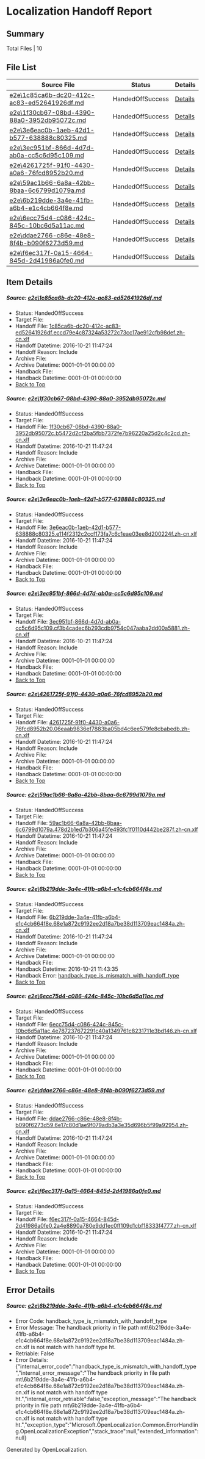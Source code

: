# <a name='report-top'></a> Localization Handoff Report

## Summary
 Total Files | 10

## File List
 Source File | Status | Details 
 ----------- | ------ | ------- 
 [e2e\1c85ca6b-dc20-412c-ac83-ed52641926df.md](https://github.com/OpenLocalizationTestOrg/ol-test0/blob/50242c75f8c628f7965a5cf3d357c9c666394077/e2e/1c85ca6b-dc20-412c-ac83-ed52641926df.md) | HandedOffSuccess | [Details](#bcdcf77825f6c050937bd657e4256386d6dfb6fb1)
 [e2e\1f30cb67-08bd-4390-88a0-3952db95072c.md](https://github.com/OpenLocalizationTestOrg/ol-test0/blob/274ded934fa9987b6861ae84838b29b7371a84a1/e2e/1f30cb67-08bd-4390-88a0-3952db95072c.md) | HandedOffSuccess | [Details](#a6d748e41fe6b4605e61712187d1e2cf7501267d2)
 [e2e\3e6eac0b-1aeb-42d1-b577-638888c80325.md](https://github.com/OpenLocalizationTestOrg/ol-test0/blob/19e6badc4c649421266e3f457522285089fb15b0/e2e/3e6eac0b-1aeb-42d1-b577-638888c80325.md) | HandedOffSuccess | [Details](#82c29ff1edc20cf457eec5b8fe84b4f11acf6b384)
 [e2e\3ec951bf-866d-4d7d-ab0a-cc5c6d95c109.md](https://github.com/OpenLocalizationTestOrg/ol-test0/blob/19e6badc4c649421266e3f457522285089fb15b0/e2e/3ec951bf-866d-4d7d-ab0a-cc5c6d95c109.md) | HandedOffSuccess | [Details](#588a49a14fcb9e2b3925f29ad99d81e113434b1c5)
 [e2e\4261725f-91f0-4430-a0a6-76fcd8952b20.md](https://github.com/OpenLocalizationTestOrg/ol-test0/blob/7e7fbade84345b29a971aa3e6614542c8955b221/e2e/4261725f-91f0-4430-a0a6-76fcd8952b20.md) | HandedOffSuccess | [Details](#71a614b6da39a202e3ea69fdef4d5c918c17b5736)
 [e2e\59ac1b66-6a8a-42bb-8baa-6c6799d1079a.md](https://github.com/OpenLocalizationTestOrg/ol-test0/blob/f108f5196fba9ad8961d32d0f765c77116238937/e2e/59ac1b66-6a8a-42bb-8baa-6c6799d1079a.md) | HandedOffSuccess | [Details](#68363be49d0981e714660053d0e215fe4ff393827)
 [e2e\6b219dde-3a4e-41fb-a6b4-e1c4cb664f8e.md](https://github.com/OpenLocalizationTestOrg/ol-test0/blob/a2451e1a00adb3b2eb0fa811a2887ec027de1410/e2e/6b219dde-3a4e-41fb-a6b4-e1c4cb664f8e.md) | HandedOffSuccess | [Details](#b64400ece27e23af34161a5c478e5fdeeb778d0f8)
 [e2e\6ecc75d4-c086-424c-845c-10bc6d5a11ac.md](https://github.com/OpenLocalizationTestOrg/ol-test0/blob/5fdf1f9d7940148082dacd6cd4e3f3251c543b22/e2e/6ecc75d4-c086-424c-845c-10bc6d5a11ac.md) | HandedOffSuccess | [Details](#6ec088f55afce62a4672ac0dbbf81c0c670f85589)
 [e2e\ddae2766-c86e-48e8-8f4b-b090f6273d59.md](https://github.com/OpenLocalizationTestOrg/ol-test0/blob/f108f5196fba9ad8961d32d0f765c77116238937/e2e/ddae2766-c86e-48e8-8f4b-b090f6273d59.md) | HandedOffSuccess | [Details](#0800c815a090a44e897a697336a56a58220bc0e110)
 [e2e\f6ec317f-0a15-4664-845d-2d41986a0fe0.md](https://github.com/OpenLocalizationTestOrg/ol-test0/blob/4d5414e009e85355dca00f4da633ec77f445034e/e2e/f6ec317f-0a15-4664-845d-2d41986a0fe0.md) | HandedOffSuccess | [Details](#b17707915a4dcf088f1579d84d4a3cdc31a8294b11)

## Item Details
##### <a name='bcdcf77825f6c050937bd657e4256386d6dfb6fb1'></a> Source: [e2e\1c85ca6b-dc20-412c-ac83-ed52641926df.md](https://github.com/OpenLocalizationTestOrg/ol-test0/blob/50242c75f8c628f7965a5cf3d357c9c666394077/e2e/1c85ca6b-dc20-412c-ac83-ed52641926df.md)
* Status: HandedOffSuccess
* Target File: 
* Handoff File: [1c85ca6b-dc20-412c-ac83-ed52641926df.eccd79e4c87324a53272c73cc17ae912cfb98def.zh-cn.xlf](https://github.com/OpenLocalizationTestOrg/ol-test0-handoff/blob/f073a7307bf3c651a3fc918ba3564e8256b8e006/ol-handoff/OpenLocalizationTestOrg/ol-test0-zhcn/shujia/1c85ca6b-dc20-412c-ac83-ed52641926df.eccd79e4c87324a53272c73cc17ae912cfb98def.zh-cn.xlf)
* Handoff Datetime: 2016-10-21 11:47:24
* Handoff Reason: Include
* Archive File: 
* Archive Datetime: 0001-01-01 00:00:00
* Handback File: 
* Handback Datetime: 0001-01-01 00:00:00
* [Back to Top](#report-top)

##### <a name='a6d748e41fe6b4605e61712187d1e2cf7501267d2'></a> Source: [e2e\1f30cb67-08bd-4390-88a0-3952db95072c.md](https://github.com/OpenLocalizationTestOrg/ol-test0/blob/274ded934fa9987b6861ae84838b29b7371a84a1/e2e/1f30cb67-08bd-4390-88a0-3952db95072c.md)
* Status: HandedOffSuccess
* Target File: 
* Handoff File: [1f30cb67-08bd-4390-88a0-3952db95072c.b5472d2cf2ba5fbb7372fe7b96220a25d2c4c2cd.zh-cn.xlf](https://github.com/OpenLocalizationTestOrg/ol-test0-handoff/blob/f073a7307bf3c651a3fc918ba3564e8256b8e006/ol-handoff/OpenLocalizationTestOrg/ol-test0-zhcn/shujia/1f30cb67-08bd-4390-88a0-3952db95072c.b5472d2cf2ba5fbb7372fe7b96220a25d2c4c2cd.zh-cn.xlf)
* Handoff Datetime: 2016-10-21 11:47:24
* Handoff Reason: Include
* Archive File: 
* Archive Datetime: 0001-01-01 00:00:00
* Handback File: 
* Handback Datetime: 0001-01-01 00:00:00
* [Back to Top](#report-top)

##### <a name='82c29ff1edc20cf457eec5b8fe84b4f11acf6b384'></a> Source: [e2e\3e6eac0b-1aeb-42d1-b577-638888c80325.md](https://github.com/OpenLocalizationTestOrg/ol-test0/blob/19e6badc4c649421266e3f457522285089fb15b0/e2e/3e6eac0b-1aeb-42d1-b577-638888c80325.md)
* Status: HandedOffSuccess
* Target File: 
* Handoff File: [3e6eac0b-1aeb-42d1-b577-638888c80325.e114f2312c2ccf173fa7c6c1eae03ee8d200224f.zh-cn.xlf](https://github.com/OpenLocalizationTestOrg/ol-test0-handoff/blob/f073a7307bf3c651a3fc918ba3564e8256b8e006/ol-handoff/OpenLocalizationTestOrg/ol-test0-zhcn/shujia/3e6eac0b-1aeb-42d1-b577-638888c80325.e114f2312c2ccf173fa7c6c1eae03ee8d200224f.zh-cn.xlf)
* Handoff Datetime: 2016-10-21 11:47:24
* Handoff Reason: Include
* Archive File: 
* Archive Datetime: 0001-01-01 00:00:00
* Handback File: 
* Handback Datetime: 0001-01-01 00:00:00
* [Back to Top](#report-top)

##### <a name='588a49a14fcb9e2b3925f29ad99d81e113434b1c5'></a> Source: [e2e\3ec951bf-866d-4d7d-ab0a-cc5c6d95c109.md](https://github.com/OpenLocalizationTestOrg/ol-test0/blob/19e6badc4c649421266e3f457522285089fb15b0/e2e/3ec951bf-866d-4d7d-ab0a-cc5c6d95c109.md)
* Status: HandedOffSuccess
* Target File: 
* Handoff File: [3ec951bf-866d-4d7d-ab0a-cc5c6d95c109.cf3b4cadec6b293cdb9754c047aaba2dd00a5881.zh-cn.xlf](https://github.com/OpenLocalizationTestOrg/ol-test0-handoff/blob/f073a7307bf3c651a3fc918ba3564e8256b8e006/ol-handoff/OpenLocalizationTestOrg/ol-test0-zhcn/shujia/3ec951bf-866d-4d7d-ab0a-cc5c6d95c109.cf3b4cadec6b293cdb9754c047aaba2dd00a5881.zh-cn.xlf)
* Handoff Datetime: 2016-10-21 11:47:24
* Handoff Reason: Include
* Archive File: 
* Archive Datetime: 0001-01-01 00:00:00
* Handback File: 
* Handback Datetime: 0001-01-01 00:00:00
* [Back to Top](#report-top)

##### <a name='71a614b6da39a202e3ea69fdef4d5c918c17b5736'></a> Source: [e2e\4261725f-91f0-4430-a0a6-76fcd8952b20.md](https://github.com/OpenLocalizationTestOrg/ol-test0/blob/7e7fbade84345b29a971aa3e6614542c8955b221/e2e/4261725f-91f0-4430-a0a6-76fcd8952b20.md)
* Status: HandedOffSuccess
* Target File: 
* Handoff File: [4261725f-91f0-4430-a0a6-76fcd8952b20.06eaab9836ef7883ba05bd4c6ee579fe8cbabedb.zh-cn.xlf](https://github.com/OpenLocalizationTestOrg/ol-test0-handoff/blob/f073a7307bf3c651a3fc918ba3564e8256b8e006/ol-handoff/OpenLocalizationTestOrg/ol-test0-zhcn/shujia/4261725f-91f0-4430-a0a6-76fcd8952b20.06eaab9836ef7883ba05bd4c6ee579fe8cbabedb.zh-cn.xlf)
* Handoff Datetime: 2016-10-21 11:47:24
* Handoff Reason: Include
* Archive File: 
* Archive Datetime: 0001-01-01 00:00:00
* Handback File: 
* Handback Datetime: 0001-01-01 00:00:00
* [Back to Top](#report-top)

##### <a name='68363be49d0981e714660053d0e215fe4ff393827'></a> Source: [e2e\59ac1b66-6a8a-42bb-8baa-6c6799d1079a.md](https://github.com/OpenLocalizationTestOrg/ol-test0/blob/f108f5196fba9ad8961d32d0f765c77116238937/e2e/59ac1b66-6a8a-42bb-8baa-6c6799d1079a.md)
* Status: HandedOffSuccess
* Target File: 
* Handoff File: [59ac1b66-6a8a-42bb-8baa-6c6799d1079a.478d2b1ed7b306a45fe493fc1f0110d442be287f.zh-cn.xlf](https://github.com/OpenLocalizationTestOrg/ol-test0-handoff/blob/f073a7307bf3c651a3fc918ba3564e8256b8e006/ol-handoff/OpenLocalizationTestOrg/ol-test0-zhcn/shujia/59ac1b66-6a8a-42bb-8baa-6c6799d1079a.478d2b1ed7b306a45fe493fc1f0110d442be287f.zh-cn.xlf)
* Handoff Datetime: 2016-10-21 11:47:24
* Handoff Reason: Include
* Archive File: 
* Archive Datetime: 0001-01-01 00:00:00
* Handback File: 
* Handback Datetime: 0001-01-01 00:00:00
* [Back to Top](#report-top)

##### <a name='b64400ece27e23af34161a5c478e5fdeeb778d0f8'></a> Source: [e2e\6b219dde-3a4e-41fb-a6b4-e1c4cb664f8e.md](https://github.com/OpenLocalizationTestOrg/ol-test0/blob/a2451e1a00adb3b2eb0fa811a2887ec027de1410/e2e/6b219dde-3a4e-41fb-a6b4-e1c4cb664f8e.md)
* Status: HandedOffSuccess
* Target File: 
* Handoff File: [6b219dde-3a4e-41fb-a6b4-e1c4cb664f8e.68e1a872c9192ee2d18a7be38d113709eac1484a.zh-cn.xlf](https://github.com/OpenLocalizationTestOrg/ol-test0-handoff/blob/f073a7307bf3c651a3fc918ba3564e8256b8e006/ol-handoff/OpenLocalizationTestOrg/ol-test0-zhcn/shujia/6b219dde-3a4e-41fb-a6b4-e1c4cb664f8e.68e1a872c9192ee2d18a7be38d113709eac1484a.zh-cn.xlf)
* Handoff Datetime: 2016-10-21 11:47:24
* Handoff Reason: Include
* Archive File: 
* Archive Datetime: 0001-01-01 00:00:00
* Handback File: 
* Handback Datetime: 2016-10-21 11:43:35
* Handback Error: [handback_type_is_mismatch_with_handoff_type](#b64400ece27e23af34161a5c478e5fdeeb778d0f8handback_type_is_mismatch_with_handoff_type)
* [Back to Top](#report-top)

##### <a name='6ec088f55afce62a4672ac0dbbf81c0c670f85589'></a> Source: [e2e\6ecc75d4-c086-424c-845c-10bc6d5a11ac.md](https://github.com/OpenLocalizationTestOrg/ol-test0/blob/5fdf1f9d7940148082dacd6cd4e3f3251c543b22/e2e/6ecc75d4-c086-424c-845c-10bc6d5a11ac.md)
* Status: HandedOffSuccess
* Target File: 
* Handoff File: [6ecc75d4-c086-424c-845c-10bc6d5a11ac.4e787237672291c40a1349761c8231711e3bd146.zh-cn.xlf](https://github.com/OpenLocalizationTestOrg/ol-test0-handoff/blob/f073a7307bf3c651a3fc918ba3564e8256b8e006/ol-handoff/OpenLocalizationTestOrg/ol-test0-zhcn/shujia/6ecc75d4-c086-424c-845c-10bc6d5a11ac.4e787237672291c40a1349761c8231711e3bd146.zh-cn.xlf)
* Handoff Datetime: 2016-10-21 11:47:24
* Handoff Reason: Include
* Archive File: 
* Archive Datetime: 0001-01-01 00:00:00
* Handback File: 
* Handback Datetime: 0001-01-01 00:00:00
* [Back to Top](#report-top)

##### <a name='0800c815a090a44e897a697336a56a58220bc0e110'></a> Source: [e2e\ddae2766-c86e-48e8-8f4b-b090f6273d59.md](https://github.com/OpenLocalizationTestOrg/ol-test0/blob/f108f5196fba9ad8961d32d0f765c77116238937/e2e/ddae2766-c86e-48e8-8f4b-b090f6273d59.md)
* Status: HandedOffSuccess
* Target File: 
* Handoff File: [ddae2766-c86e-48e8-8f4b-b090f6273d59.6e17c80d1ae9f079adb3a3e35d696b5f99a92954.zh-cn.xlf](https://github.com/OpenLocalizationTestOrg/ol-test0-handoff/blob/f073a7307bf3c651a3fc918ba3564e8256b8e006/ol-handoff/OpenLocalizationTestOrg/ol-test0-zhcn/shujia/ddae2766-c86e-48e8-8f4b-b090f6273d59.6e17c80d1ae9f079adb3a3e35d696b5f99a92954.zh-cn.xlf)
* Handoff Datetime: 2016-10-21 11:47:24
* Handoff Reason: Include
* Archive File: 
* Archive Datetime: 0001-01-01 00:00:00
* Handback File: 
* Handback Datetime: 0001-01-01 00:00:00
* [Back to Top](#report-top)

##### <a name='b17707915a4dcf088f1579d84d4a3cdc31a8294b11'></a> Source: [e2e\f6ec317f-0a15-4664-845d-2d41986a0fe0.md](https://github.com/OpenLocalizationTestOrg/ol-test0/blob/4d5414e009e85355dca00f4da633ec77f445034e/e2e/f6ec317f-0a15-4664-845d-2d41986a0fe0.md)
* Status: HandedOffSuccess
* Target File: 
* Handoff File: [f6ec317f-0a15-4664-845d-2d41986a0fe0.2a4e8890a780e9dd1ec0ff109d1cbf18333f4777.zh-cn.xlf](https://github.com/OpenLocalizationTestOrg/ol-test0-handoff/blob/f073a7307bf3c651a3fc918ba3564e8256b8e006/ol-handoff/OpenLocalizationTestOrg/ol-test0-zhcn/shujia/f6ec317f-0a15-4664-845d-2d41986a0fe0.2a4e8890a780e9dd1ec0ff109d1cbf18333f4777.zh-cn.xlf)
* Handoff Datetime: 2016-10-21 11:47:24
* Handoff Reason: Include
* Archive File: 
* Archive Datetime: 0001-01-01 00:00:00
* Handback File: 
* Handback Datetime: 0001-01-01 00:00:00
* [Back to Top](#report-top)


## Error Details
##### <a name='b64400ece27e23af34161a5c478e5fdeeb778d0f8handback_type_is_mismatch_with_handoff_type'></a> Source: [e2e\6b219dde-3a4e-41fb-a6b4-e1c4cb664f8e.md](#b64400ece27e23af34161a5c478e5fdeeb778d0f8)
* Error Code: handback_type_is_mismatch_with_handoff_type
* Error Message: The handback priority in file path mt\6b219dde-3a4e-41fb-a6b4-e1c4cb664f8e.68e1a872c9192ee2d18a7be38d113709eac1484a.zh-cn.xlf is not match with handoff type ht.
* Retriable: False
* Error Details: {"internal_error_code":"handback_type_is_mismatch_with_handoff_type","internal_error_message":"The handback priority in file path mt\\6b219dde-3a4e-41fb-a6b4-e1c4cb664f8e.68e1a872c9192ee2d18a7be38d113709eac1484a.zh-cn.xlf is not match with handoff type ht.","internal_error_retriable":false,"exception_message":"The handback priority in file path mt\\6b219dde-3a4e-41fb-a6b4-e1c4cb664f8e.68e1a872c9192ee2d18a7be38d113709eac1484a.zh-cn.xlf is not match with handoff type ht.","exception_type":"Microsoft.OpenLocalization.Common.ErrorHandling.OpenLocalizationException","stack_trace":null,"extended_information":null}


Generated by OpenLocalization.

